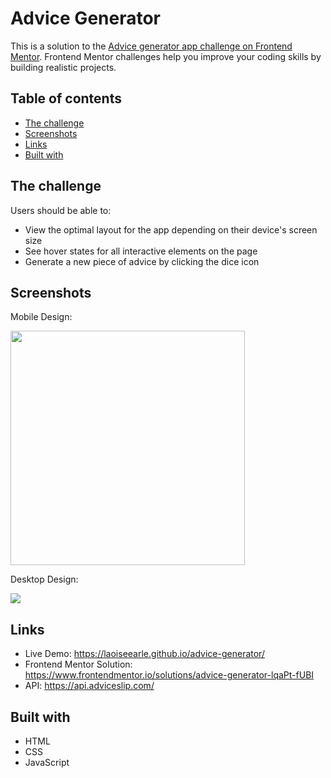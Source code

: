 # Advice Generator

This is a solution to the [Advice generator app challenge on Frontend Mentor](https://www.frontendmentor.io/challenges/advice-generator-app-QdUG-13db). Frontend Mentor challenges help you improve your coding skills by building realistic projects.

## Table of contents

- [The challenge](#the-challenge)
- [Screenshots](#screenshots)
- [Links](#links)
- [Built with](#built-with)

## The challenge

Users should be able to:

- View the optimal layout for the app depending on their device's screen size
- See hover states for all interactive elements on the page
- Generate a new piece of advice by clicking the dice icon

## Screenshots

Mobile Design:

<img src='https://user-images.githubusercontent.com/19372021/215612890-9d5619f0-372f-4e3f-8e3b-e7e152e2f736.png' width='375'>

Desktop Design:

<img src='https://user-images.githubusercontent.com/19372021/215612903-c4dc3825-2b53-4b2b-ac36-2b166819dabc.png'>

## Links

- Live Demo: https://laoiseearle.github.io/advice-generator/
- Frontend Mentor Solution: https://www.frontendmentor.io/solutions/advice-generator-lqaPt-fUBI
- API: https://api.adviceslip.com/

## Built with

- HTML
- CSS
- JavaScript
